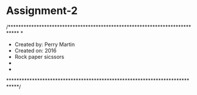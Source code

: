 # Assignment-2
/****************************************************************************
 *
 * Created by: Perry Martin
 * Created on:  2016
 * Rock paper sicssors
 *     
 *
 ****************************************************************************/

